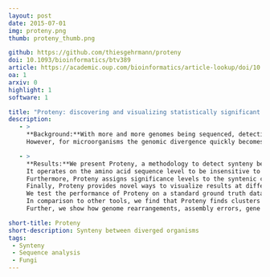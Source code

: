 ```yaml
---
layout: post
date: 2015-07-01
img: proteny.png
thumb: proteny_thumb.png

github: https://github.com/thiesgehrmann/proteny
doi: 10.1093/bioinformatics/btv389
article: https://academic.oup.com/bioinformatics/article-lookup/doi/10.1093/bioinformatics/btv389
oa: 1
arxiv: 0
highlight: 1
software: 1

title: "Proteny: discovering and visualizing statistically significant syntenic clusters at the proteome level"
description:
   - >
     **Background:**With more and more genomes being sequenced, detecting synteny between genomes becomes more and more important.
     However, for microorganisms the genomic divergence quickly becomes large, resulting in different codon usage and shuffling of gene order and gene elements such as exons.</p>

   - >
     **Results:**We present Proteny, a methodology to detect synteny between diverged genomes. 
     It operates on the amino acid sequence level to be insensitive to codon usage adaptations and clusters groups of exons disregarding order to handle diversity in genomic ordering between genomes.
     Furthermore, Proteny assigns significance levels to the syntenic clusters such that they can be selected on statistical grounds.
     Finally, Proteny provides novel ways to visualize results at different scales, facilitating the exploration and interpretation of syntenic regions.
     We test the performance of Proteny on a standard ground truth dataset, and we illustrate the use of Proteny on two closely related genomes (two different strains of Aspergillus niger) and on two distant genomes (two species of Basidiomycota).
     In comparison to other tools, we find that Proteny finds clusters with more true homologies in fewer clusters that contain more genes, i.e. Proteny is able to identify a more consistent synteny.
     Further, we show how genome rearrangements, assembly errors, gene duplications and the conservation of specific genes can be easily studied with Proteny.</p>

short-title: Proteny
short-description: Synteny between diverged organisms
tags:
 - Synteny
 - Sequence analysis
 - Fungi
---
```

